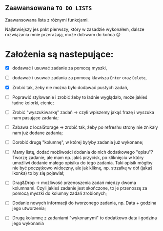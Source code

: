 ## Zaawansowana `TO DO LISTS`

Zaawansowana lista z różnymi funkcjami.

Najłatwiejszy jes pnkt pierwszy, który w zasadzie wykonałem, dalsze rozwiązania mnie przerażają, może dotrwam do końca :blush: 


# Założenia są nastepujące:

* [x] dodawać i usuwać zadanie za pomocą myszki,

* [ ]  dodawać i usuwać zadania za pomocą klawisza `Enter` oraz `Delete`,

* [x] Zrobić tak, żeby nie można było dodawać pustych zadań,

* [ ] Poprawić stylowanie i zrobić żeby to ładnie wyglądało, może jakieś ładne kolorki, cienie;

* [ ] Zrobić "wyszukiwarkę" zadań -> czyli wpiszemy jakąś frazę i wyszuka nam pasujące zadania;

* [ ] Zabawa z localStorage -> zrobić tak, żeby po refreshu strony nie znikały nam już dodane zadania;

* [ ] Dorobić drugą "kolumnę", w której byłyby zadania już wykonane;

* [ ] Mamy listę, dodać możliwości dodania do nich dodatkowego "opisu"? Tworzę zadanie, ale mam np. jakiś przycisk, po kliknięciu w który umożliwi dodanie małego opisiku do tego zadania. Taki opisik mógłby nie być początkowo widoczny, ale jak kliknę, np. strzałkę w dół (jakaś ikonka) to by się pojawiał;

* [ ] Drag&Drop -> możliwość przenoszenia zadań między dwoma kolumnami. Czyli jakieś zadanie jest skończone, to je przenoszę za pomocą myszki do kolumny zadań zrobionych;

* [ ] Dodanie nowych informacji do tworzonego zadania, np. Data + godzina jego utworzenia;

* [ ] Drugą kolumnę z zadaniami "wykonanymi" to dodatkowo data i godzina jego wykonania
